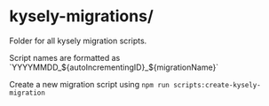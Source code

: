 # kysely-migrations/
Folder for all kysely migration scripts.

Script names are formatted as \`YYYYMMDD_${autoIncrementingID}_${migrationName}\`

Create a new migration script using `npm run scripts:create-kysely-migration`